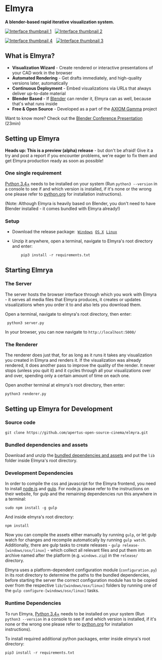 # Elmyra

**A blender-based rapid iterative visualization system.**

[![Interface thumbnail 1](http://files.apertus.org/elmyra/interface-1-thumbnail.png)](http://files.apertus.org/elmyra/interface-1.png) &nbsp;
[![Interface thumbnail 2](http://files.apertus.org/elmyra/interface-2-thumbnail.png)](http://files.apertus.org/elmyra/interface-2.png) &nbsp;

[![Interface thumbnail 4](http://files.apertus.org/elmyra/interface-4-thumbnail.png)](http://files.apertus.org/elmyra/interface-4.png) &nbsp;
[![Interface thumbnail 3](http://files.apertus.org/elmyra/interface-3-thumbnail.png)](http://files.apertus.org/elmyra/interface-3.png) &nbsp;

## What is Elmyra?

- **Visualization Wizard** - Create rendered or interactive presentations of your CAD work in the browser
- **Automated Rendering** - Get drafts immediately, and high-quality versions later, automatically
- **Continuous Deployment** - Embed visualizations via URLs that always deliver up-to-date material
- **Blender Based** - If [Blender](https://www.blender.org/) can render it, Elmyra can as well, because that's what runs inside
- **Free & Open Source** - Developed as a part of the [AXIOM Gamma](http://apertus.org/axiom-gamma) project

Want to know more? Check out the [Blender Conference Presentation](https://youtu.be/ht1hPNjQxcY?t=24s)  (23min)

## Setting up Elmyra

**Heads up: This is a preview (alpha) release** - but don't be afraid! Give it a try and post a report if you encounter problems, we're eager to fix them and get Elmyra production ready as soon as possible!

### One single requirement

[Python 3.4+](https://www.python.org/) needs to be installed on your system (Run `python3 --version` in a console to see if and which version is installed, if it's none or the wrong one please refer to [python.org](https://www.python.org/) for installation instructions).

(Note: Although Elmyra is heavily based on Blender, you don't need to have Blender installed - it comes bundled with Elmyra already!)

### Setup

- Download the release package: &nbsp;[`Windows`](http://files.apertus.org/elmyra/elmyra-preview-windows.zip)
 &nbsp;[`OS X`](http://files.apertus.org/elmyra/elmyra-preview-osx.zip)
 &nbsp;[`Linux`](http://files.apertus.org/elmyra/elmyra-preview-linux.zip)

- Unzip it anywhere, open a terminal, navigate to Elmyra's root directory and enter:

          pip3 install -r requirements.txt

## Starting Elmrya

### The Server

The server hosts the browser interface through which you work with Elmyra -
it serves all media files that Elmyra produces, it creates or updates  visualizations when you order it to and also lets you download them.

Open a terminal, navigate to elmyra's root directory, then enter:

     python3 server.py

In your browser, you can now navigate to `http://localhost:5000/`

### The Renderer

The renderer does just that, for as long as it runs it takes any visualization
you created in Elmyra and renders it. If the visualization was already rendered,
it does another pass to improve the quality of the render. It never stops (unless you quit it) and it cycles through all your visualizations over and over, spending only a certain amount of time on each one.

Open another terminal at elmyra's root directory, then enter:

    python3 renderer.py

## Setting up Elmyra for Development

### Source code

    git clone https://github.com/apertus-open-source-cinema/elmyra.git

### Bundled dependencies and assets

Download and unzip the [bundled dependencies and assets](http://files.apertus.org/elmyra/elmyra-lib.zip) and put the `lib` folder inside Elmyra's root directory.

### Development Dependencies

In order to compile the css and javascript for the Elmyra frontend, you need to install [node.js](https://nodejs.org/) and [gulp](http://gulpjs.com/). For node.js please refer to the instructions on their website, for gulp and the remaining dependencies run this anywhere in a terminal:

    sudo npm install -g gulp

And inside elmyra's root directory:

    npm install

Now you can compile the assets either manually by running `gulp`, or let gulp watch for changes and recompile automatically by running `gulp watch`. Additionally, there are gulp tasks to create releases - `gulp release-[windows/osx/linux]` - which collect all relevant files and put them into an archive named after the platform (e.g. `windows.zip`) in the `release/` directory.

Elmyra uses a platform-dependent configuration module (`configuration.py`) in its root directory to determine the paths to the bundled dependencies, before starting the server the correct configuration module has to be copied over from the respective `lib/[windows/osx/linux]` folders by running one of the `gulp configure-[windows/osx/linux]` tasks.

### Runtime Dependencies

To run Elmyra, [Python 3.4+](https://www.python.org/) needs to be installed on your system (Run `python3 --version` in a console to see if and which version is installed, if it's none or the wrong one please refer to [python.org](https://www.python.org/) for installation instructions).

To install required additional python packages, enter inside elmyra's root directory:

    pip3 install -r requirements.txt
